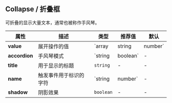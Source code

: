 ## Collapse / 折叠框

可折叠的显示大量文本，通常也被称作手风琴。

<ex-code name="ex-collapse-basic"></ex-code>

<ex-code name="ex-collapse-multiple"></ex-code>

<ex-code name="ex-collapse-shadow"></ex-code>

<ex-footer edit-link="https://github.com/zeit-ui/vue/edit/master/docs/en-us/components/collapse.md">

| 属性 | 描述 | 类型 | 推荐值 | 默认
| --------- | ---------- | ---- |  -------------- | ------ |
| **value** | 展开操作的值 | `array | string | number` | - | - |
| **accordion** | 手风琴模式 | `string | boolean` | - | `false` |
| **title** | 用于显示的标题 | `string` | - | - |
| **name** | 触发事件用于标识的字符 | `string | number` | - | - |
| **shadow** | 阴影效果 | `boolean` | - | - |

</ex-footer>
